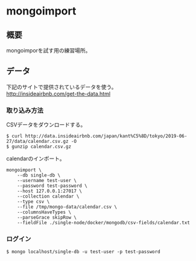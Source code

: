 # mongoimport
## 概要
mongoimporを試す用の練習場所。
## データ
下記のサイトで提供されているデータを使う。  
http://insideairbnb.com/get-the-data.html
### 取り込み方法
CSVデータをダウンロードする。
```
$ curl http://data.insideairbnb.com/japan/kant%C5%8D/tokyo/2019-06-27/data/calendar.csv.gz -O
$ gunzip calendar.csv.gz
```
calendarのインポート。
```
mongoimport \
    --db single-db \
    --username test-user \
    --password test-password \
    --host 127.0.0.1:27017 \
    --collection calendar \
    --type csv \
    --file /tmp/mongo-data/calendar.csv \
    --columnsHaveTypes \
    --parseGrace skipRow \
    --fieldFile ./single-node/docker/mongodb/csv-fields/calendar.txt
```

### ログイン
```
$ mongo localhost/single-db -u test-user -p test-password
```